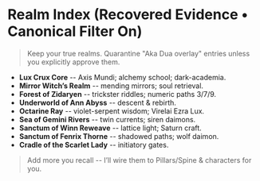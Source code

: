 # Realm Index (Recovered Evidence • Canonical Filter On)

> Keep your true realms. Quarantine "Aka Dua overlay" entries unless you explicitly approve them.

- **Lux Crux Core** -- Axis Mundi; alchemy school; dark-academia.  
- **Mirror Witch’s Realm** -- mending mirrors; soul retrieval.  
- **Forest of Zidaryen** -- trickster riddles; numeric paths 3/7/9.  
- **Underworld of Ann Abyss** -- descent & rebirth.  
- **Octarine Ray** -- violet-serpent wisdom; Virelai Ezra Lux.  
- **Sea of Gemini Rivers** -- twin currents; siren daimons.  
- **Sanctum of Winn Reweave** -- lattice light; Saturn craft.  
- **Sanctum of Fenrix Thorne** -- shadowed paths; wolf daimon.  
- **Cradle of the Scarlet Lady** -- initiatory gates.

> Add more you recall -- I’ll wire them to Pillars/Spine & characters for you.
